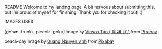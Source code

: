 
README
Welcome to my landing page. A bit nervous about submitting this, but I'm proud of myself for finishing.
Thank you for checking it out! :)


IMAGES USED

[gohan, trunks, piccolo, goku]
Image by <a href="https://pixabay.com/users/vinsky2002-1151065/?utm_source=link-attribution&amp;utm_medium=referral&amp;utm_campaign=image&amp;utm_content=3816557">Vinson Tan ( 楊 祖 武 )</a> from <a href="https://pixabay.com//?utm_source=link-attribution&amp;utm_medium=referral&amp;utm_campaign=image&amp;utm_content=3816557">Pixabay</a>

beach-day
Image by <a href="https://pixabay.com/users/quangpraha-7201644/?utm_source=link-attribution&amp;utm_medium=referral&amp;utm_campaign=image&amp;utm_content=3062011">Quang Nguyen vinh</a> from <a href="https://pixabay.com//?utm_source=link-attribution&amp;utm_medium=referral&amp;utm_campaign=image&amp;utm_content=3062011">Pixabay</a>